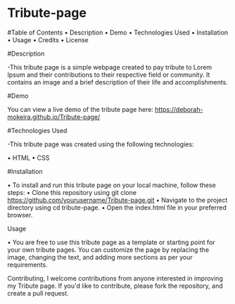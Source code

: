 # Tribute-page


#Table of Contents
•	Description
•	Demo
•	Technologies Used
•	Installation
•	Usage
•	Credits
•	License


#Description

-This tribute page is a simple webpage created to pay tribute to Lorem Ipsum and their contributions to their respective field or community. It contains an image and a brief description of their life and accomplishments.

#Demo

You can view a live demo of the tribute page here: https://deborah-mokeira.github.io/Tribute-page/

#Technologies Used

-This tribute page was created using the following technologies:

•	HTML
•	CSS

#Installation

•	To install and run this tribute page on your local machine, follow these steps:
•	Clone this repository using git clone https://github.com/yourusername/Tribute-page.git
•	Navigate to the project directory using cd tribute-page.
•	Open the index.html file in your preferred browser.

Usage

•	You are free to use this tribute page as a template or starting point for your own tribute pages. You can customize the page by replacing the image, changing the text, and adding more sections as per your requirements.

Contributing, I welcome contributions from anyone interested in improving my Tribute page. If you'd like to contribute, please fork the repository, and create a pull request.


